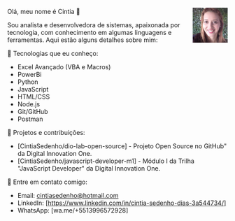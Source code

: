 Olá, meu nome é Cintia 👋 <img src="Eu.jpg" alt="Foto de Cintia" width="80" align="right"/>

Sou analista e desenvolvedora de sistemas, apaixonada por tecnologia, com conhecimento em algumas linguagens e ferramentas.
Aqui estão alguns detalhes sobre mim:

🔹 Tecnologias que eu conheço:
- Excel Avançado (VBA e Macros)
- PowerBi
- Python
- JavaScript
- HTML/CSS
- Node.js
- Git/GitHub
- Postman

🔹 Projetos e contribuições:
- [CintiaSedenho/dio-lab-open-source] - Projeto Open Source no GitHub" da Digital Innovation One.
- [CintiaSedenho/javascript-developer-m1] - Módulo I da Trilha "JavaScript Developer" da Digital Innovation One.

🔹 Entre em contato comigo:
- Email: cintiasedenho@hotmail.com
- LinkedIn: [https://www.linkedin.com/in/cintia-sedenho-dias-3a544734/]
- WhatsApp: [wa.me/+5513996572928]
